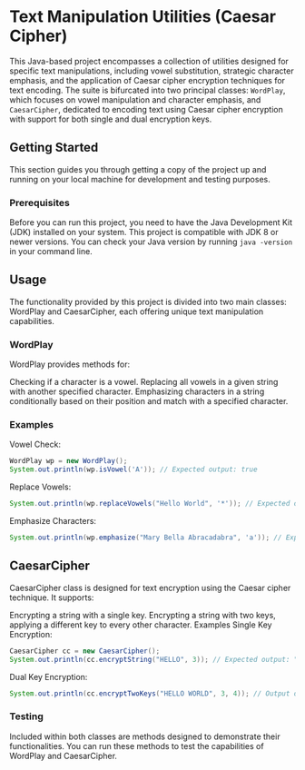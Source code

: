 # Text Manipulation Utilities (Caesar Cipher)

This Java-based project encompasses a collection of utilities designed for specific text manipulations, including vowel substitution, strategic character emphasis, and the application of Caesar cipher encryption techniques for text encoding. The suite is bifurcated into two principal classes: `WordPlay`, which focuses on vowel manipulation and character emphasis, and `CaesarCipher`, dedicated to encoding text using Caesar cipher encryption with support for both single and dual encryption keys.

## Getting Started

This section guides you through getting a copy of the project up and running on your local machine for development and testing purposes.

### Prerequisites

Before you can run this project, you need to have the Java Development Kit (JDK) installed on your system. This project is compatible with JDK 8 or newer versions. You can check your Java version by running `java -version` in your command line.

## Usage
The functionality provided by this project is divided into two main classes: WordPlay and CaesarCipher, each offering unique text manipulation capabilities.

### WordPlay
WordPlay provides methods for:

Checking if a character is a vowel. Replacing all vowels in a given string with another specified character. Emphasizing characters in a string conditionally based on their position and match with a specified character.

### Examples
Vowel Check:
```java
WordPlay wp = new WordPlay();
System.out.println(wp.isVowel('A')); // Expected output: true
```
Replace Vowels:
```java
System.out.println(wp.replaceVowels("Hello World", '*')); // Expected output: "H*ll* W*rld"
```
Emphasize Characters:
```java
System.out.println(wp.emphasize("Mary Bella Abracadabra", 'a')); // Expected output: "M+ry Bell+ +br*c*d+br+"
```
## CaesarCipher
CaesarCipher class is designed for text encryption using the Caesar cipher technique. It supports:

Encrypting a string with a single key.
Encrypting a string with two keys, applying a different key to every other character.
Examples
Single Key Encryption:
```java
CaesarCipher cc = new CaesarCipher();
System.out.println(cc.encryptString("HELLO", 3)); // Expected output: "KHOOR"
```
Dual Key Encryption:
```java
System.out.println(cc.encryptTwoKeys("HELLO WORLD", 3, 4)); // Output depends on the encryption logic
```
### Testing
Included within both classes are methods designed to demonstrate their functionalities. You can run these methods to test the capabilities of WordPlay and CaesarCipher.
